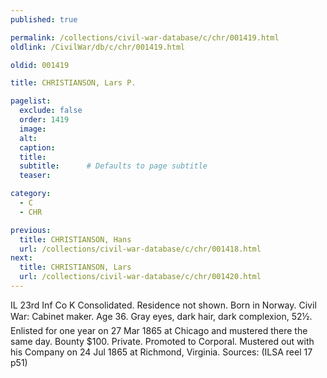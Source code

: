 ```yaml
---
published: true

permalink: /collections/civil-war-database/c/chr/001419.html
oldlink: /CivilWar/db/c/chr/001419.html

oldid: 001419

title: CHRISTIANSON, Lars P.

pagelist:
  exclude: false
  order: 1419
  image: 
  alt:
  caption:
  title:
  subtitle:      # Defaults to page subtitle
  teaser:

category: 
  - C 
  - CHR

previous:
  title: CHRISTIANSON, Hans
  url: /collections/civil-war-database/c/chr/001418.html  
next:
  title: CHRISTIANSON, Lars
  url: /collections/civil-war-database/c/chr/001420.html   
---
```

IL 23rd Inf Co K Consolidated. Residence not shown. Born in Norway. Civil War: Cabinet maker. Age 36. Gray eyes, dark hair, dark complexion, 5&#146;2&frac12;&#148;. Enlisted for one year on 27 Mar 1865 at Chicago and mustered there the same day. Bounty $100. Private. Promoted to Corporal. Mustered out with his Company on 24 Jul 1865 at Richmond, Virginia. Sources: (ILSA reel 17 p51)